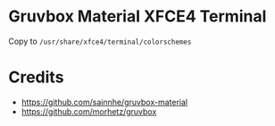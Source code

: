 # Gruvbox Material XFCE4 Terminal
Copy to `/usr/share/xfce4/terminal/colorschemes`

# Credits
- https://github.com/sainnhe/gruvbox-material
- https://github.com/morhetz/gruvbox
